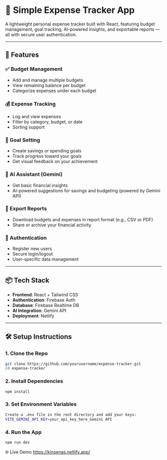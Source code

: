 # 💸 Simple Expense Tracker App

A lightweight personal expense tracker built with React, featuring budget management, goal tracking, AI-powered insights, and exportable reports — all with secure user authentication.

---

## 🚀 Features

### ✅ Budget Management

- Add and manage multiple budgets
- View remaining balance per budget
- Categorize expenses under each budget

### 💰 Expense Tracking

- Log and view expenses
- Filter by category, budget, or date
- Sorting support

### 🎯 Goal Setting

- Create savings or spending goals
- Track progress toward your goals
- Get visual feedback on your achievement

### 🧠 AI Assistant (Gemini)

- Get basic financial insights
- AI-powered suggestions for savings and budgeting (powered by Gemini API)

### 📄 Export Reports

- Download budgets and expenses in report format (e.g., CSV or PDF)
- Share or archive your financial activity

### 🔐 Authentication

- Register new users
- Secure login/logout
- User-specific data management

---

## 📦 Tech Stack

- **Frontend**: React + Tailwind CSS
- **Authentication**: Firebase Auth
- **Database**: Firebase Realtime DB
- **AI Integration**: Gemini API
- **Deployment**: Netlify

---

## 🛠️ Setup Instructions

### 1. Clone the Repo

```bash
git clone https://github.com/yourusername/expense-tracker.git
cd expense-tracker
```

### 2. Install Dependencies

```bash
npm install
```

### 3. Set Environment Variables

```bash
Create a .env file in the root directory and add your keys:
VITE_GEMINI_API_KEY=your_api_key_here_Gemini API
```

### 4. Run the App

```bash
npm run dev
```

🌐 Live Demo
https://kinsenas.netlify.app/
